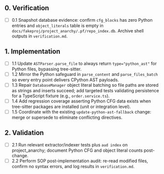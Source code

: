 ## 0. Verification
- [ ] 0.1 Snapshot database evidence: confirm `cfg_blocks` has zero Python entries and `object_literals` table is empty in `docs/fakeproj/project_anarchy/.pf/repo_index.db`. Archive shell outputs in `verification.md`.

## 1. Implementation
- [ ] 1.1 Update `ASTParser.parse_file` to always return `type="python_ast"` for Python files, bypassing tree-sitter.
- [ ] 1.2 Mirror the Python safeguard in `parse_content` and `parse_files_batch` so every entry point delivers CPython AST payloads.
- [ ] 1.3 Repair `DatabaseManager` object literal batching so file paths are stored as strings and inserts succeed; add targeted tests validating persistence for a TypeScript fixture (e.g., `order.service.ts`).
- [ ] 1.4 Add regression coverage asserting Python CFG data exists when tree-sitter packages are installed (unit or integration level).
- [ ] 1.5 Coordinate with the existing `update-python-ast-fallback` change: merge or supersede to eliminate conflicting directives.

## 2. Validation
- [ ] 2.1 Run relevant extractor/indexer tests plus `aud index` on project_anarchy; document Python CFG and object literal counts post-change.
- [ ] 2.2 Perform SOP post-implementation audit: re-read modified files, confirm no syntax errors, and log results in `verification.md`.
